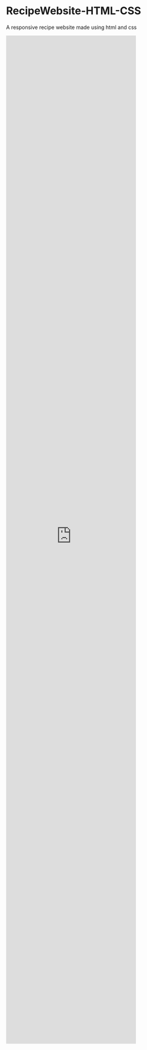 # RecipeWebsite-HTML-CSS
A responsive recipe website made using html and css 
<iframe src="https://html-css-simply-recipes.netlify.app/about.html" height="70%" width="70%" frameborder="0"></iframe>
